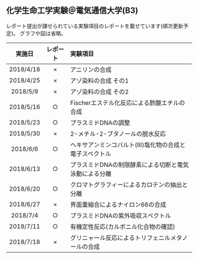 ## 化学生命工学実験＠電気通信大学(B3)

レポート提出が課せられている実験項目のレポートを載せています(順次更新予定)。
グラフや図は省略。


|実施日|レポート|実験項目|
|:--:|:--:|:--|
|2018/4/18|×|アニリンの合成|
|2018/4/25|×|アゾ染料の合成 その1|
|2018/5/9|×|アゾ染料の合成 その2|
|2018/5/16|○|Fischerエステル化反応による酢酸エチルの合成|
|2018/5/23|○|プラスミドDNAの調整|
|2018/5/30|×|2-メチル-2-ブタノールの脱水反応|
|2018/6/6|○|ヘキサアンミンコバルト(Ⅲ)塩化物の合成と電子スペクトル|
|2018/6/13|○|プラスミドDNAの制限酵素による切断と電気泳動による分離|
|2018/6/20|○|クロマトグラフィーによるカロテンの抽出と分離|
|2018/6/27|×|界面重縮合によるナイロン66の合成|
|2018/7/4|○|プラスミドDNAの紫外吸収スペクトル|
|2018/7/11|○|有機定性反応(カルボニル化合物の確認)|
|2018/7/18|×|グリニャール反応によるトリフェニルメタノールの合成|
